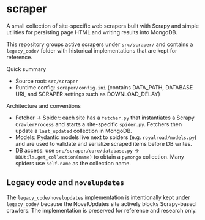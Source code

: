 # scraper

A small collection of site-specific web scrapers built with Scrapy and
simple utilities for persisting page HTML and writing results into MongoDB.

This repository groups active scrapers under `src/scraper/` and contains a
`legacy_code/` folder with historical implementations that are kept for
reference.

Quick summary
- Source root: `src/scraper`
- Runtime config: `scraper/config.ini` (contains DATA_PATH, DATABASE URI,
	and SCRAPER settings such as DOWNLOAD_DELAY)

Architecture and conventions
- Fetcher -> Spider: each site has a `fetcher.py` that instantiates a
	Scrapy `CrawlerProcess` and starts a site-specific `spider.py`. Fetchers
	then update a `last_updated` collection in MongoDB.
- Models: Pydantic models live next to spiders (e.g. `royalroad/models.py`) and
	are used to validate and serialize scraped items before DB writes.
- DB access: use `src/scraper/core/database.py` -> `DBUtils.get_collection(name)`
	to obtain a `pymongo` collection. Many spiders use `self.name` as the
	collection name.

Legacy code and `novelupdates`
--------------------------------
The `legacy_code/novelupdates` implementation is intentionally kept under
`legacy_code/` because the NovelUpdates site actively blocks Scrapy-based
crawlers. The implementation is preserved for reference and research only.

